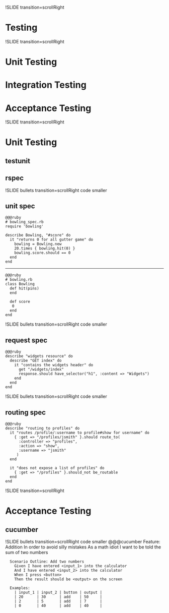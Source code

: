 !SLIDE transition=scrollRight
# Testing #
!SLIDE transition=scrollRight
# Unit Testing #
# Integration Testing #
# Acceptance Testing #
!SLIDE transition=scrollRight
# Unit Testing #
## testunit ##
## rspec ##
!SLIDE bullets transition=scrollRight code smaller
## unit spec ##
    @@@ruby
    # bowling_spec.rb
    require 'bowling'

    describe Bowling, "#score" do
      it "returns 0 for all gutter game" do
        bowling = Bowling.new
        20.times { bowling.hit(0) }
        bowling.score.should == 0
      end
    end
***
    @@@ruby
    # bowling.rb
    class Bowling
      def hit(pins)
      end

      def score
       0
      end
    end
!SLIDE bullets transition=scrollRight code smaller
## request spec ##
    @@@ruby
    describe "widgets resource" do
      describe "GET index" do
        it "contains the widgets header" do
          get "/widgets/index"
          response.should have_selector("h1", :content => "Widgets")
        end
      end
    end
!SLIDE bullets transition=scrollRight code smaller
## routing spec ##
    @@@ruby
    describe "routing to profiles" do
      it "routes /profile/:username to profile#show for username" do
        { :get => "/profiles/jsmith" }.should route_to(
          :controller => "profiles",
          :action => "show",
          :username => "jsmith"
         )
      end

      it "does not expose a list of profiles" do
        { :get => "/profiles" }.should_not be_routable
      end
    end

!SLIDE transition=scrollRight
# Acceptance Testing #
## cucumber ##
!SLIDE bullets transition=scrollRight code smaller
    @@@cucumber
    Feature: Addition
      In order to avoid silly mistakes
      As a math idiot
      I want to be told the sum of two numbers

      Scenario Outline: Add two numbers
        Given I have entered <input_1> into the calculator
        And I have entered <input_2> into the calculator
        When I press <button>
        Then the result should be <output> on the screen

      Examples:
        | input_1 | input_2 | button | output |
        | 20      | 30      | add    | 50     |
        | 2       | 5       | add    | 7      |
        | 0       | 40      | add    | 40     |

